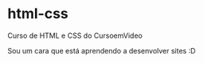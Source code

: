 # html-css
 Curso de HTML e CSS do CursoemVideo

Sou um cara que está aprendendo a desenvolver sites :D